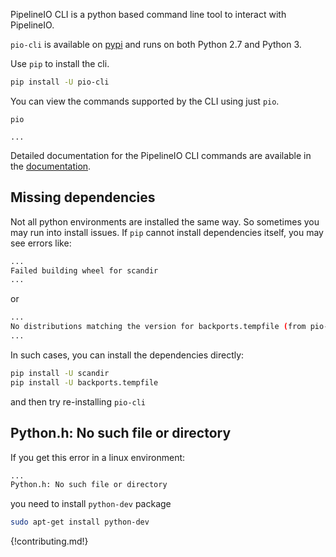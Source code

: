 PipelineIO CLI is a python based command line tool to interact with PipelineIO.

`pio-cli` is available on [pypi](https://pypi.python.org/pypi/pio-cli) and
runs on both Python 2.7 and Python 3.

Use `pip` to install the cli.

```bash
pip install -U pio-cli
```

You can view the commands supported by the CLI using just `pio`. 

```
pio

...
```

Detailed documentation for the PipelineIO CLI commands are available in the [documentation](../commands/index.md).

## Missing dependencies

Not all python environments are installed the same way. So sometimes you may run 
into install issues. If `pip` cannot install dependencies itself, you may see errors like:

```bash
...
Failed building wheel for scandir
...
```

or

```bash
...
No distributions matching the version for backports.tempfile (from pio-cli)
...
```

In such cases, you can install the dependencies directly:

```bash
pip install -U scandir
pip install -U backports.tempfile
```

and then try re-installing `pio-cli`


## Python.h: No such file or directory

If you get this error in a linux environment:

```bash
...
Python.h: No such file or directory
```

you need to install `python-dev` package

```bash
sudo apt-get install python-dev
```

{!contributing.md!}
